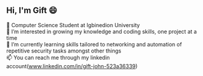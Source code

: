 ## Hi, I'm Gift 😄

👋 Computer Science Student at Igbinedion University<br/>
👀 I’m interested in growing my knowledge and coding skills, one project at a time<br/>
🌱 I’m currently learning skills tailored to networking and automation of repetitive security tasks amongst other things<br/>
📫 You can reach me through my linkedin account(www.linkedin.com/in/gift-john-523a36339)



